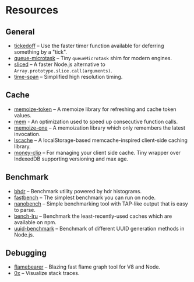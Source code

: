 # Resources

## General

* [tickedoff](https://github.com/jamiebuilds/tickedoff) – Use the faster timer function available for deferring something by a "tick".
* [queue-microtask](https://github.com/feross/queue-microtask) – Tiny `queueMicrotask` shim for modern engines.
* [sliced](https://www.npmjs.com/package/sliced) – A faster Node.js alternative to `Array.prototype.slice.call(arguments)`.
* [time-span](https://github.com/sindresorhus/time-span) – Simplified high resolution timing.

## Cache

* [memoize-token](https://github.com/microlinkhq/memoize-token) – A memoize library for refreshing and cache token values.
* [mem](https://github.com/sindresorhus/mem) - An optimization used to speed up consecutive function calls.
* [memoize-one](https://github.com/alexreardon/memoize-one) – A memoization library which only remembers the latest invocation.
* [lscache](https://github.com/pamelafox/lscache) – A localStorage-based memcache-inspired client-side caching library.
* [money-clip](https://github.com/HenrikJoreteg/money-clip) – For managing your client side cache. Tiny wrapper over IndexedDB supporting versioning and max age.

## Benchmark

* [bhdr](https://github.com/mcollina/bhdr) – Benchmark utility powered by hdr histograms.
* [fastbench](https://www.npmjs.com/package/fastbench) – The simplest benchmark you can run on node.
* [nanobench](https://github.com/mafintosh/nanobench) – Simple benchmarking tool with TAP-like output that is easy to parse.
* [bench-lru](https://github.com/dominictarr/bench-lru) – Benchmark the least-recently-used caches which are available on npm.
* [uuid-benchmark](https://github.com/watson/uuid-benchmark) – Benchmark of different UUID generation methods in Node.js.

## Debugging

* [flamebearer](https://github.com/mapbox/flamebearer) – Blazing fast flame graph tool for V8 and Node.
* [0x](https://www.npmjs.com/package/0x) – Visualize stack traces.
